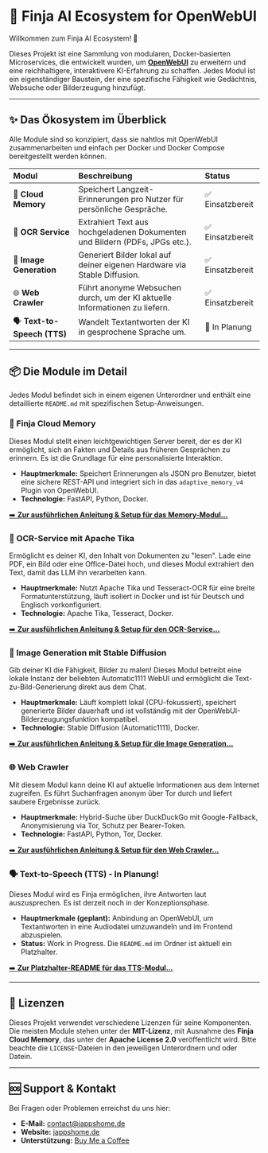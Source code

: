 # 🤖 Finja AI Ecosystem for OpenWebUI

Willkommen zum Finja AI Ecosystem! 💖

Dieses Projekt ist eine Sammlung von modularen, Docker-basierten Microservices, die entwickelt wurden, um **[OpenWebUI](https://openwebui.com/)** zu erweitern und eine reichhaltigere, interaktivere KI-Erfahrung zu schaffen. Jedes Modul ist ein eigenständiger Baustein, der eine spezifische Fähigkeit wie Gedächtnis, Websuche oder Bilderzeugung hinzufügt.

---

## ✨ Das Ökosystem im Überblick

Alle Module sind so konzipiert, dass sie nahtlos mit OpenWebUI zusammenarbeiten und einfach per Docker und Docker Compose bereitgestellt werden können.

| Modul | Beschreibung | Status |
| :--- | :--- | :--- |
| 🧠 **Cloud Memory** | Speichert Langzeit-Erinnerungen pro Nutzer für persönliche Gespräche. | ✅ Einsatzbereit |
| 📄 **OCR Service** | Extrahiert Text aus hochgeladenen Dokumenten und Bildern (PDFs, JPGs etc.). | ✅ Einsatzbereit |
| 🎨 **Image Generation** | Generiert Bilder lokal auf deiner eigenen Hardware via Stable Diffusion. | ✅ Einsatzbereit |
| 🌐 **Web Crawler** | Führt anonyme Websuchen durch, um der KI aktuelle Informationen zu liefern. | ✅ Einsatzbereit |
| 🗣️ **Text-to-Speech (TTS)** | Wandelt Textantworten der KI in gesprochene Sprache um. | 🚧 In Planung |

---

## 📦 Die Module im Detail

Jedes Modul befindet sich in einem eigenen Unterordner und enthält eine detaillierte `README.md` mit spezifischen Setup-Anweisungen.

### 🧠 Finja Cloud Memory
Dieses Modul stellt einen leichtgewichtigen Server bereit, der es der KI ermöglicht, sich an Fakten und Details aus früheren Gesprächen zu erinnern. Es ist die Grundlage für eine personalisierte Interaktion.

-   **Hauptmerkmale:** Speichert Erinnerungen als JSON pro Benutzer, bietet eine sichere REST-API und integriert sich in das `adaptive_memory_v4` Plugin von OpenWebUI.
-   **Technologie:** FastAPI, Python, Docker.

[➡️ **Zur ausführlichen Anleitung & Setup für das Memory-Modul...**](./finja-cloud-memory/README.md)

### 📄 OCR-Service mit Apache Tika
Ermöglicht es deiner KI, den Inhalt von Dokumenten zu "lesen". Lade eine PDF, ein Bild oder eine Office-Datei hoch, und dieses Modul extrahiert den Text, damit das LLM ihn verarbeiten kann.

-   **Hauptmerkmale:** Nutzt Apache Tika und Tesseract-OCR für eine breite Formatunterstützung, läuft isoliert in Docker und ist für Deutsch und Englisch vorkonfiguriert.
-   **Technologie:** Apache Tika, Tesseract, Docker.

[➡️ **Zur ausführlichen Anleitung & Setup für den OCR-Service...**](./tika-ocr-service/README.md)

### 🎨 Image Generation mit Stable Diffusion
Gib deiner KI die Fähigkeit, Bilder zu malen! Dieses Modul betreibt eine lokale Instanz der beliebten Automatic1111 WebUI und ermöglicht die Text-zu-Bild-Generierung direkt aus dem Chat.

-   **Hauptmerkmale:** Läuft komplett lokal (CPU-fokussiert), speichert generierte Bilder dauerhaft und ist vollständig mit der OpenWebUI-Bilderzeugungsfunktion kompatibel.
-   **Technologie:** Stable Diffusion (Automatic1111), Docker.

[➡️ **Zur ausführlichen Anleitung & Setup für die Image Generation...**](./stable-diffusion-cpu/README.md)

### 🌐 Web Crawler
Mit diesem Modul kann deine KI auf aktuelle Informationen aus dem Internet zugreifen. Es führt Suchanfragen anonym über Tor durch und liefert saubere Ergebnisse zurück.

-   **Hauptmerkmale:** Hybrid-Suche über DuckDuckGo mit Google-Fallback, Anonymisierung via Tor, Schutz per Bearer-Token.
-   **Technologie:** FastAPI, Python, Tor, Docker.

[➡️ **Zur ausführlichen Anleitung & Setup für den Web Crawler...**](./finja-web-crawler/README.md)

### 🗣️ Text-to-Speech (TTS) - In Planung!
Dieses Modul wird es Finja ermöglichen, ihre Antworten laut auszusprechen. Es ist derzeit noch in der Konzeptionsphase.

-   **Hauptmerkmale (geplant):** Anbindung an OpenWebUI, um Textantworten in eine Audiodatei umzuwandeln und im Frontend abzuspielen.
-   **Status:** Work in Progress. Die `README.md` im Ordner ist aktuell ein Platzhalter.

[➡️ **Zur Platzhalter-README für das TTS-Modul...**](./finja-tts-service/README.md)

---

## 📜 Lizenzen

Dieses Projekt verwendet verschiedene Lizenzen für seine Komponenten. Die meisten Module stehen unter der **MIT-Lizenz**, mit Ausnahme des **Finja Cloud Memory**, das unter der **Apache License 2.0** veröffentlicht wird. Bitte beachte die `LICENSE`-Dateien in den jeweiligen Unterordnern und oder Datein.

---

## 🆘 Support & Kontakt

Bei Fragen oder Problemen erreichst du uns hier:

-   **E-Mail:** contact@jappshome.de
-   **Website:** [jappshome.de](https://jappshome.de)
-   **Unterstützung:** [Buy Me a Coffee](https://buymeacoffee.com/J.Apps)